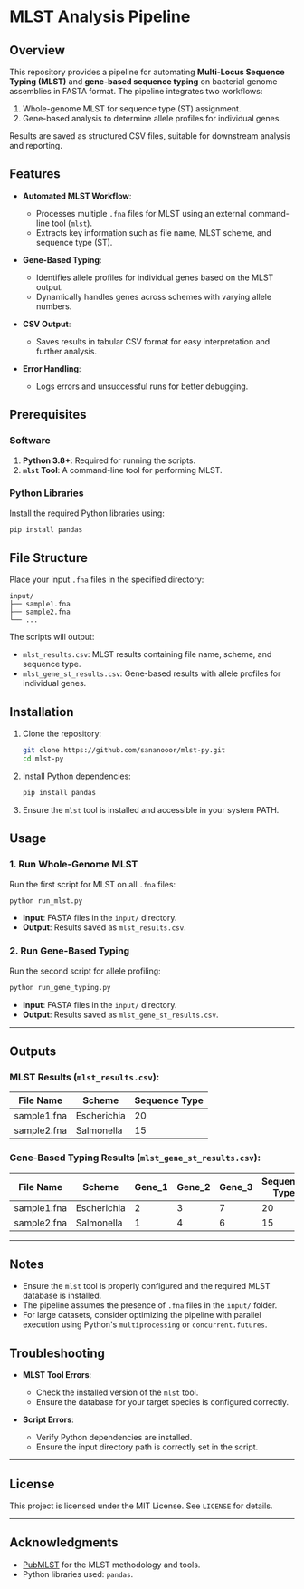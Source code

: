 
# MLST Analysis Pipeline

## Overview

This repository provides a pipeline for automating **Multi-Locus Sequence Typing (MLST)** and **gene-based sequence typing** on bacterial genome assemblies in FASTA format. The pipeline integrates two workflows:
1. Whole-genome MLST for sequence type (ST) assignment.
2. Gene-based analysis to determine allele profiles for individual genes.

Results are saved as structured CSV files, suitable for downstream analysis and reporting.



## Features

- **Automated MLST Workflow**:
  - Processes multiple `.fna` files for MLST using an external command-line tool (`mlst`).
  - Extracts key information such as file name, MLST scheme, and sequence type (ST).

- **Gene-Based Typing**:
  - Identifies allele profiles for individual genes based on the MLST output.
  - Dynamically handles genes across schemes with varying allele numbers.

- **CSV Output**:
  - Saves results in tabular CSV format for easy interpretation and further analysis.

- **Error Handling**:
  - Logs errors and unsuccessful runs for better debugging.



## Prerequisites

### Software
1. **Python 3.8+**: Required for running the scripts.
2. **`mlst` Tool**: A command-line tool for performing MLST.

### Python Libraries
Install the required Python libraries using:
```bash
pip install pandas
```



## File Structure

Place your input `.fna` files in the specified directory:
```
input/
├── sample1.fna
├── sample2.fna
└── ...
```

The scripts will output:
- `mlst_results.csv`: MLST results containing file name, scheme, and sequence type.
- `mlst_gene_st_results.csv`: Gene-based results with allele profiles for individual genes.



## Installation

1. Clone the repository:
   ```bash
   git clone https://github.com/sananooor/mlst-py.git
   cd mlst-py
   ```

2. Install Python dependencies:
   ```bash
   pip install pandas
   ```

3. Ensure the `mlst` tool is installed and accessible in your system PATH.



## Usage

### 1. Run Whole-Genome MLST
Run the first script for MLST on all `.fna` files:
```bash
python run_mlst.py
```

- **Input**: FASTA files in the `input/` directory.
- **Output**: Results saved as `mlst_results.csv`.

### 2. Run Gene-Based Typing
Run the second script for allele profiling:
```bash
python run_gene_typing.py
```

- **Input**: FASTA files in the `input/` directory.
- **Output**: Results saved as `mlst_gene_st_results.csv`.

---

## Outputs

### MLST Results (`mlst_results.csv`):
| File Name      | Scheme       | Sequence Type |
|----------------|--------------|---------------|
| sample1.fna    | Escherichia  | 20            |
| sample2.fna    | Salmonella   | 15            |

### Gene-Based Typing Results (`mlst_gene_st_results.csv`):
| File Name      | Scheme       | Gene_1 | Gene_2 | Gene_3 | Sequence Type |
|----------------|--------------|--------|--------|--------|---------------|
| sample1.fna    | Escherichia  | 2      | 3      | 7      | 20            |
| sample2.fna    | Salmonella   | 1      | 4      | 6      | 15            |

---

## Notes

- Ensure the `mlst` tool is properly configured and the required MLST database is installed.
- The pipeline assumes the presence of `.fna` files in the `input/` folder.
- For large datasets, consider optimizing the pipeline with parallel execution using Python's `multiprocessing` or `concurrent.futures`.



## Troubleshooting

- **MLST Tool Errors**:
  - Check the installed version of the `mlst` tool.
  - Ensure the database for your target species is configured correctly.

- **Script Errors**:
  - Verify Python dependencies are installed.
  - Ensure the input directory path is correctly set in the script.

---


## License

This project is licensed under the MIT License. See `LICENSE` for details.

---

## Acknowledgments

- [PubMLST](https://pubmlst.org/) for the MLST methodology and tools.
- Python libraries used: `pandas`.

